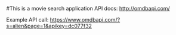 #This is a movie search application
API  docs:
http://omdbapi.com/

Example API call:
https://www.omdbapi.com/?s=alien&page=1&apikey=dc077f32